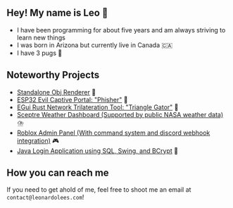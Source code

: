 ## Hey! My name is Leo 👋
- I have been programming for about five years and am always striving to learn new things 
- I was born in Arizona but currently live in Canada 🇨🇦 
- I have 3 pugs 🐶

## Noteworthy Projects
* [Standalone Obj Renderer](https://github.com/LeoL6/Obj-Renderer) 🔺
* [ESP32 Evil Captive Portal: "Phisher"](https://github.com/LeoL6/Phisher) 🎣
* [EGui Rust Network Trilateration Tool: "Triangle Gator"](https://github.com/LeoL6/triangle-gator) 🐊
* [Sceptre Weather Dashboard (Supported by public NASA weather data)](https://github.com/LeoL6/Sceptre-Weather-Dashboard/) ⛈️
* [Roblox Admin Panel (With command system and discord webhook integration)](https://github.com/LeoL6/Roblox-Admin-Panel) 🎮
* [Java Login Application using SQL, Swing, and BCrypt](https://github.com/LeoL6/minecraft-cheat-installer) 📁

## How you can reach me
If you need to get ahold of me, feel free to shoot me an email at `contact@leonardolees.com`!

<!--
**LeoL6/LeoL6** is a ✨ _special_ ✨ repository because its `README.md` (this file) appears on your GitHub profile.

Here are some ideas to get you started:

- 🔭 I’m currently working on ...
- 🌱 I’m currently learning ...
- 👯 I’m looking to collaborate on ...
- 🤔 I’m looking for help with ...
- 💬 Ask me about ...
- 📫 How to reach me: ...
- 😄 Pronouns: ...
- ⚡ Fun fact: ...
-->
